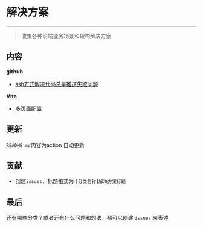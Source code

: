 # 解决方案

---
> 收集各种前端业务场景和架构解决方案

## 内容


**github**
- [ssh方式解决代码总是推送失败问题](https://github.com/chunshand/solutions/issues/2)

**Vite**
- [多页面配置](https://github.com/chunshand/solutions/issues/1)


## 更新

`README.md`内容为action 自动更新

## 贡献

- 创建`issues`，标题格式为 `[分类名称]解决方案标题`

## 最后

还有哪些分类？或者还有什么问题和想法，都可以创建 `issues` 来表述
